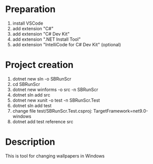 # Preparation

1. install VSCode
1. add extension "C#"
1. add extension "C# Dev Kit"
1. add extension ".NET Install Tool"
1. add extension "IntelliCode for C# Dev Kit" (optional)

# Project creation

1. dotnet new sln -o SBRunScr
1. cd SBRunScr
1. dotnet new winforms -o src -n SBRunScr
1. dotnet sln add src
1. dotnet new xunit -o test -n SBRunScr.Test
1. dotnet sln add test
1. change file test/SBRunScr.Test.csproj: TargetFramework=net9.0-windows
1. dotnet add test reference src

# Description

This is tool for changing wallpapers in Windows
